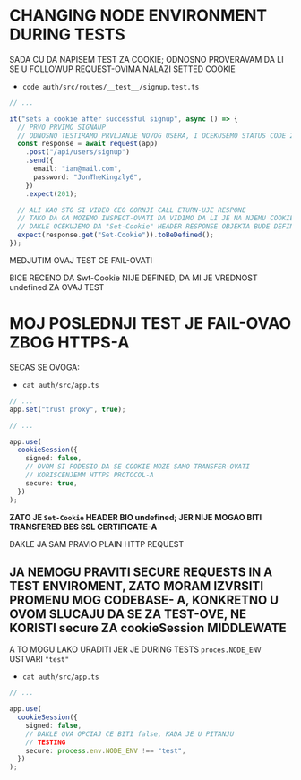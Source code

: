 # CHANGING NODE ENVIRONMENT DURING TESTS

SADA CU DA NAPISEM TEST ZA COOKIE; ODNOSNO PROVERAVAM DA LI SE U FOLLOWUP REQUEST-OVIMA NALAZI SETTED COOKIE

- `code auth/src/routes/__test__/signup.test.ts`

```ts
// ...

it("sets a cookie after successful signup", async () => {
  // PRVO PRVIMO SIGNAUP
  // ODNOSNO TESTIRAMO PRVLJANJE NOVOG USERA, I OCEKUSEMO STATUS CODE 201
  const response = await request(app)
    .post("/api/users/signup")
    .send({
      email: "ian@mail.com",
      password: "JonTheKingzly6",
    })
    .expect(201);

  // ALI KAO STO SI VIDEO CEO GORNJI CALL ETURN-UJE RESPONE
  // TAKO DA GA MOZEMO INSPECT-OVATI DA VIDIMO DA LI JE NA NJEMU COOKIE
  // DAKLE OCEKUJEMO DA "Set-Cookie" HEADER RESPONSE OBJEKTA BUDE DEFINED
  expect(response.get("Set-Cookie")).toBeDefined();
});

```

MEDJUTIM OVAJ TEST CE FAIL-OVATI

BICE RECENO DA Swt-Cookie NIJE DEFINED, DA MI JE VREDNOST undefined ZA OVAJ TEST

# MOJ POSLEDNJI TEST JE FAIL-OVAO ZBOG HTTPS-A

SECAS SE OVOGA:

- `cat auth/src/app.ts`

```ts
// ...
app.set("trust proxy", true);

// ...

app.use(
  cookieSession({
    signed: false,
    // OVOM SI PODESIO DA SE COOKIE MOZE SAMO TRANSFER-OVATI
    // KORISCENJEMM HTTPS PROTOCOL-A
    secure: true,
  })
);
```

**ZATO JE `Set-Cookie` HEADER BIO undefined; JER NIJE MOGAO BITI TRANSFERED BES SSL CERTIFICATE-A**

DAKLE JA SAM PRAVIO PLAIN HTTP REQUEST

## JA NEMOGU PRAVITI SECURE REQUESTS IN A TEST ENVIROMENT, ZATO MORAM IZVRSITI PROMENU MOG CODEBASE- A, KONKRETNO U OVOM SLUCAJU DA SE ZA TEST-OVE, NE KORISTI secure ZA cookieSession MIDDLEWATE

A TO MOGU LAKO URADITI JER JE DURING TESTS `proces.NODE_ENV` USTVARI `"test"`

- `cat auth/src/app.ts`

```ts
// ...

app.use(
  cookieSession({
    signed: false,
    // DAKLE OVA OPCIAJ CE BITI false, KADA JE U PITANJU
    // TESTING
    secure: process.env.NODE_ENV !== "test",
  })
);

```


